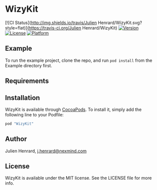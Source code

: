 # WizyKit

[![CI Status](http://img.shields.io/travis/Julien Henrard/WizyKit.svg?style=flat)](https://travis-ci.org/Julien Henrard/WizyKit)
[![Version](https://img.shields.io/cocoapods/v/WizyKit.svg?style=flat)](http://cocoapods.org/pods/WizyKit)
[![License](https://img.shields.io/cocoapods/l/WizyKit.svg?style=flat)](http://cocoapods.org/pods/WizyKit)
[![Platform](https://img.shields.io/cocoapods/p/WizyKit.svg?style=flat)](http://cocoapods.org/pods/WizyKit)

## Example

To run the example project, clone the repo, and run `pod install` from the Example directory first.

## Requirements

## Installation

WizyKit is available through [CocoaPods](http://cocoapods.org). To install
it, simply add the following line to your Podfile:

```ruby
pod "WizyKit"
```

## Author

Julien Henrard, j.henrard@nexmind.com

## License

WizyKit is available under the MIT license. See the LICENSE file for more info.
